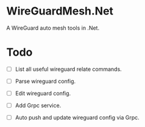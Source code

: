 # WireGuardMesh.Net
A WireGuard auto mesh tools in .Net.

# Todo

- [ ] List all useful wireguard relate commands.
- [ ] Parse wireguard config.
- [ ] Edit wireguard config.
- [ ] Add Grpc service.
- [ ] Auto push and update wireguard config via Grpc.

